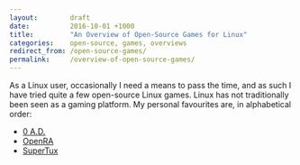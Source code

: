 ```yaml
---
layout:        draft
date:          2016-10-01 +1000
title:         "An Overview of Open-Source Games for Linux"
categories:    open-source, games, overviews
redirect_from: /open-source-games/
permalink:     /overview-of-open-source-games/
---
```


As a Linux user, occasionally I need a means to pass the time, and as such I have tried quite a few open-source Linux games. Linux has not traditionally been seen as a gaming platform. My personal favourites are, in alphabetical order:

* [0 A.D.](https://play0ad.com)
* [OpenRA](http://www.openra.net/)
* [SuperTux](http://supertux.github.io/)
